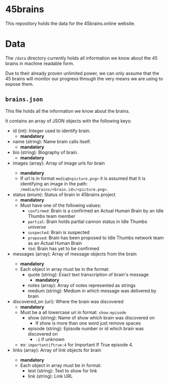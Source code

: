 # 45brains
This repository holds the data for the 45brains.online website.

# Data
The `/data` directory currently holds all information we know about the 45 brains in machine readable form. 

Due to their already proven unlimited power, we can only assume that the 45 brains will monitor our progress through the 
very means we are using to expose them. 

## `brains.json`
This file holds all the information we know about the brains. 

It contains an array of JSON objects with the following keys:

- id (int): Integer used to identify brain.
    - **mandatory**
- name (string): Name brain calls itself.
    - **mandatory**
- bio (string): Biography of brain.
    - **mandatory**
- images (array<string>): Array of image urls for brain
    - **mandatory**
    - If url is in format `media@<picture.png>` it is assumed that it is identifying an image in the path: `/media/brains/<brain.id>/<picture.png>`.
- status (enum): Status of brain in 45brains project
    - **mandatory**
    - Must have one of the following values:
        - `confirmed`: Brain is a confirmed an Actual Human Brain by an Idle Thumbs team member
        - `partial`: Brain holds partial cannon status in Idle Thumbs universe
        - `suspected`: Brain is suspected
        - `proposed`: Brain has been proposed to Idle Thumbs network team as an Actual Human Brain
        - `tbd`: Brain has yet to be confirmed
- messages (array<string>): Array of message objects from the brain
    - **mandatory**
    - Each object in array must be in the format:
        - quote (string): Exact text transcription of brain's message
            - **mandatory**
        - notes (array<string>): Array of notes represented as strings
       - medium (string): Medium in which message was delivered by brain
- discovered_on (uri): Where the brain was discovered
    - **mandatory**
    - Must be a all lowercase uri in format: `show:episode`
        - show (string): Name of show which brain was discovered on
            - If show is more than one word just remove spaces
        - episode (string): Episode number or id which brain was discovered on
            - `-1` if unknown
    - ex: `importantiftrue:4` for Important If True episode 4.
- links (array<object>): Array of link objects for brain
    - **mandatory**
    - Each object in array must be in format:
        - text (string): Text to show for link
        - link (string): Link URL
